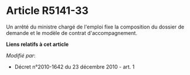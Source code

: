 # Article R5141-33

Un arrêté du ministre chargé de l'emploi fixe la composition du dossier de demande et le modèle de contrat d'accompagnement.

**Liens relatifs à cet article**

_Modifié par_:

  - Décret n°2010-1642 du 23 décembre 2010 - art. 1
